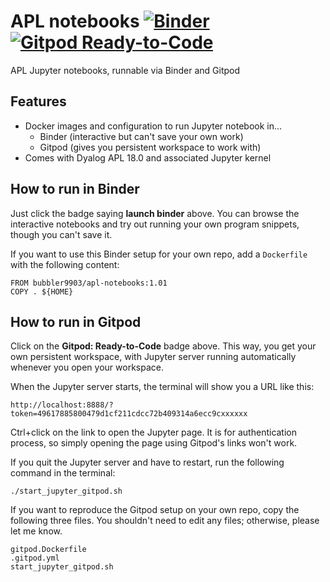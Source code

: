 # APL notebooks [![Binder](https://mybinder.org/badge_logo.svg)](https://mybinder.org/v2/gh/Bubbler-4/apl-notebooks/master) [![Gitpod Ready-to-Code](https://img.shields.io/badge/Gitpod-ready--to--code-blue?logo=gitpod)](https://gitpod.io/#https://github.com/Bubbler-4/apl-notebooks)

APL Jupyter notebooks, runnable via Binder and Gitpod

## Features

* Docker images and configuration to run Jupyter notebook in...
    * Binder (interactive but can't save your own work)
    * Gitpod (gives you persistent workspace to work with)
* Comes with Dyalog APL 18.0 and associated Jupyter kernel

## How to run in Binder

Just click the badge saying **launch binder** above.
You can browse the interactive notebooks and try out running your own program snippets, though you can't save it.

If you want to use this Binder setup for your own repo, add a `Dockerfile` with the following content:

```
FROM bubbler9903/apl-notebooks:1.01
COPY . ${HOME}
```

## How to run in Gitpod

Click on the **Gitpod: Ready-to-Code** badge above.
This way, you get your own persistent workspace, with Jupyter server running automatically whenever you open your workspace.

When the Jupyter server starts, the terminal will show you a URL like this:

```
http://localhost:8888/?token=49617885800479d1cf211cdcc72b409314a6ecc9cxxxxxx
```

Ctrl+click on the link to open the Jupyter page. It is for authentication process, so simply opening the page using Gitpod's links won't work.

If you quit the Jupyter server and have to restart, run the following command in the terminal:

```
./start_jupyter_gitpod.sh
```

If you want to reproduce the Gitpod setup on your own repo, copy the following three files. You shouldn't need to edit any files; otherwise, please let me know.

```
gitpod.Dockerfile
.gitpod.yml
start_jupyter_gitpod.sh
```

